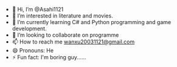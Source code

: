 - 👋 Hi, I’m @Asahi1121
- 👀 I’m interested in literature and movies.
- 🌱 I’m currently learning C# and Python programming and game development.
- 💞️ I’m looking to collaborate on programme
- 📫 How to reach me wanxu20031121@gmail.com
- 😄 Pronouns: He
- ⚡ Fun fact: I'm boring guy......

<!---
Asahi1121/Asahi1121 is a ✨ special ✨ repository because its `README.md` (this file) appears on your GitHub profile.
You can click the Preview link to take a look at your changes.
--->
